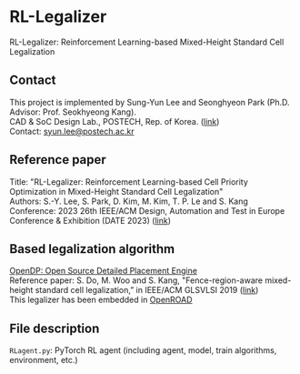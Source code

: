 # RL-Legalizer
RL-Legalizer: Reinforcement Learning-based Mixed-Height Standard Cell Legalization

## Contact
This project is implemented by Sung-Yun Lee and Seonghyeon Park (Ph.D. Advisor: Prof. Seokhyeong Kang). \
CAD & SoC Design Lab., POSTECH, Rep. of Korea. ([link](http://csdl.postech.ac.kr)) \
Contact: syun.lee@postech.ac.kr

## Reference paper
Title: "RL-Legalizer: Reinforcement Learning-based Cell Priority Optimization in Mixed-Height Standard Cell Legalization" \
Authors: S.-Y. Lee, S. Park, D. Kim, M. Kim, T. P. Le and S. Kang \
Conference: 2023 26th IEEE/ACM Design, Automation and Test in Europe Conference \& Exhibition (DATE 2023) ([link](https://ieeexplore.ieee.org/abstract/document/10136947))

## Based legalization algorithm
[OpenDP: Open Source Detailed Placement Engine](https://github.com/sanggido/OpenDP) \
Reference paper: S. Do, M. Woo and S. Kang, "Fence-region-aware mixed-height standard cell legalization,” in IEEE/ACM GLSVLSI 2019 ([link](https://dl.acm.org/doi/10.1145/3299874.3318012)) \
This legalizer has been embedded in [OpenROAD](https://github.com/The-OpenROAD-Project/OpenROAD/tree/master/src/dpl)

## File description

`RLagent.py`: PyTorch RL agent (including agent, model, train algorithms, environment, etc.)

